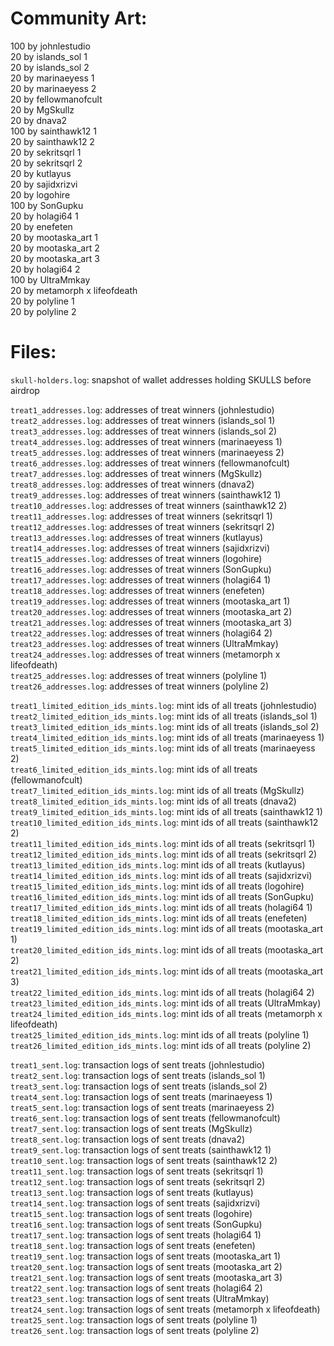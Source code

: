 # Community Art:
100 by johnlestudio  
20 by islands_sol 1   
20 by islands_sol 2  
20 by marinaeyess 1  
20 by marinaeyess 2  
20 by fellowmanofcult  
20 by MgSkullz  
20 by dnava2  
100 by sainthawk12 1  
20 by sainthawk12 2  
20 by sekritsqrl 1  
20 by sekritsqrl 2  
20 by kutlayus  
20 by sajidxrizvi  
20 by logohire  
100 by SonGupku  
20 by holagi64 1  
20 by enefeten  
20 by mootaska_art 1  
20 by mootaska_art 2  
20 by mootaska_art 3  
20 by holagi64 2  
100 by UltraMmkay  
20 by metamorph x lifeofdeath  
20 by polyline 1  
20 by polyline 2  
  
# Files:

`skull-holders.log`: snapshot of wallet addresses holding SKULLS before airdrop    

`treat1_addresses.log`: addresses of treat winners (johnlestudio)  
`treat2_addresses.log`: addresses of treat winners (islands_sol 1)  
`treat3_addresses.log`: addresses of treat winners (islands_sol 2)  
`treat4_addresses.log`: addresses of treat winners (marinaeyess 1)  
`treat5_addresses.log`: addresses of treat winners (marinaeyess 2)  
`treat6_addresses.log`: addresses of treat winners (fellowmanofcult)  
`treat7_addresses.log`: addresses of treat winners (MgSkullz)  
`treat8_addresses.log`: addresses of treat winners (dnava2)  
`treat9_addresses.log`: addresses of treat winners (sainthawk12 1)  
`treat10_addresses.log`: addresses of treat winners (sainthawk12 2)  
`treat11_addresses.log`: addresses of treat winners (sekritsqrl 1)  
`treat12_addresses.log`: addresses of treat winners (sekritsqrl 2)  
`treat13_addresses.log`: addresses of treat winners (kutlayus)  
`treat14_addresses.log`: addresses of treat winners (sajidxrizvi)  
`treat15_addresses.log`: addresses of treat winners (logohire)  
`treat16_addresses.log`: addresses of treat winners (SonGupku)  
`treat17_addresses.log`: addresses of treat winners (holagi64 1)  
`treat18_addresses.log`: addresses of treat winners (enefeten)  
`treat19_addresses.log`: addresses of treat winners (mootaska_art 1)  
`treat20_addresses.log`: addresses of treat winners (mootaska_art 2)  
`treat21_addresses.log`: addresses of treat winners (mootaska_art 3)  
`treat22_addresses.log`: addresses of treat winners (holagi64 2)  
`treat23_addresses.log`: addresses of treat winners (UltraMmkay)  
`treat24_addresses.log`: addresses of treat winners (metamorph x lifeofdeath)  
`treat25_addresses.log`: addresses of treat winners (polyline 1)  
`treat26_addresses.log`: addresses of treat winners (polyline 2)  

`treat1_limited_edition_ids_mints.log`: mint ids of all treats (johnlestudio)  
`treat2_limited_edition_ids_mints.log`: mint ids of all treats (islands_sol 1)  
`treat3_limited_edition_ids_mints.log`: mint ids of all treats (islands_sol 2)  
`treat4_limited_edition_ids_mints.log`: mint ids of all treats (marinaeyess 1)  
`treat5_limited_edition_ids_mints.log`: mint ids of all treats (marinaeyess 2)  
`treat6_limited_edition_ids_mints.log`: mint ids of all treats (fellowmanofcult)  
`treat7_limited_edition_ids_mints.log`: mint ids of all treats (MgSkullz)  
`treat8_limited_edition_ids_mints.log`: mint ids of all treats (dnava2)  
`treat9_limited_edition_ids_mints.log`: mint ids of all treats (sainthawk12 1)  
`treat10_limited_edition_ids_mints.log`: mint ids of all treats (sainthawk12 2)  
`treat11_limited_edition_ids_mints.log`: mint ids of all treats (sekritsqrl 1)  
`treat12_limited_edition_ids_mints.log`: mint ids of all treats (sekritsqrl 2)  
`treat13_limited_edition_ids_mints.log`: mint ids of all treats (kutlayus)  
`treat14_limited_edition_ids_mints.log`: mint ids of all treats (sajidxrizvi)  
`treat15_limited_edition_ids_mints.log`: mint ids of all treats (logohire)  
`treat16_limited_edition_ids_mints.log`: mint ids of all treats (SonGupku)  
`treat17_limited_edition_ids_mints.log`: mint ids of all treats (holagi64 1)  
`treat18_limited_edition_ids_mints.log`: mint ids of all treats (enefeten)  
`treat19_limited_edition_ids_mints.log`: mint ids of all treats (mootaska_art 1)  
`treat20_limited_edition_ids_mints.log`: mint ids of all treats (mootaska_art 2)  
`treat21_limited_edition_ids_mints.log`: mint ids of all treats (mootaska_art 3)  
`treat22_limited_edition_ids_mints.log`: mint ids of all treats (holagi64 2)  
`treat23_limited_edition_ids_mints.log`: mint ids of all treats (UltraMmkay)  
`treat24_limited_edition_ids_mints.log`: mint ids of all treats (metamorph x lifeofdeath)  
`treat25_limited_edition_ids_mints.log`: mint ids of all treats (polyline 1)  
`treat26_limited_edition_ids_mints.log`: mint ids of all treats (polyline 2)  

`treat1_sent.log`: transaction logs of sent treats (johnlestudio)  
`treat2_sent.log`: transaction logs of sent treats (islands_sol 1)  
`treat3_sent.log`: transaction logs of sent treats (islands_sol 2)  
`treat4_sent.log`: transaction logs of sent treats (marinaeyess 1)  
`treat5_sent.log`: transaction logs of sent treats (marinaeyess 2)  
`treat6_sent.log`: transaction logs of sent treats (fellowmanofcult)  
`treat7_sent.log`: transaction logs of sent treats (MgSkullz)  
`treat8_sent.log`: transaction logs of sent treats (dnava2)  
`treat9_sent.log`: transaction logs of sent treats (sainthawk12 1)  
`treat10_sent.log`: transaction logs of sent treats (sainthawk12 2)  
`treat11_sent.log`: transaction logs of sent treats (sekritsqrl 1)  
`treat12_sent.log`: transaction logs of sent treats (sekritsqrl 2)  
`treat13_sent.log`: transaction logs of sent treats (kutlayus)  
`treat14_sent.log`: transaction logs of sent treats (sajidxrizvi)  
`treat15_sent.log`: transaction logs of sent treats (logohire)  
`treat16_sent.log`: transaction logs of sent treats (SonGupku)  
`treat17_sent.log`: transaction logs of sent treats (holagi64 1)  
`treat18_sent.log`: transaction logs of sent treats (enefeten)  
`treat19_sent.log`: transaction logs of sent treats (mootaska_art 1)  
`treat20_sent.log`: transaction logs of sent treats (mootaska_art 2)  
`treat21_sent.log`: transaction logs of sent treats (mootaska_art 3)  
`treat22_sent.log`: transaction logs of sent treats (holagi64 2)  
`treat23_sent.log`: transaction logs of sent treats (UltraMmkay)  
`treat24_sent.log`: transaction logs of sent treats (metamorph x lifeofdeath)  
`treat25_sent.log`: transaction logs of sent treats (polyline 1)  
`treat26_sent.log`: transaction logs of sent treats (polyline 2)  
